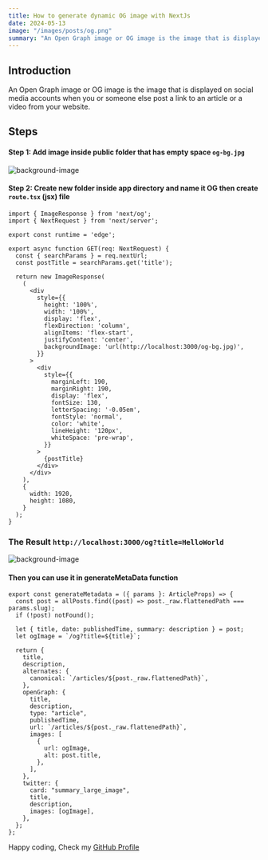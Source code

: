 ```yaml
---
title: How to generate dynamic OG image with NextJs
date: 2024-05-13
image: "/images/posts/og.png"
summary: "An Open Graph image or OG image is the image that is displayed on social media accounts when you or someone else post a link to an article or a video from your website"
---
```


## Introduction

An Open Graph image or OG image is the image that is displayed on social media accounts when you or someone else post a link to an article or a video from your website.

## Steps

#### Step 1: Add image inside public folder that has empty space `og-bg.jpg`

![background-image](https://gitcoder.vercel.app/og)

#### Step 2: Create new folder inside app directory and name it OG then create `route.tsx` (jsx) file

```tsx
import { ImageResponse } from 'next/og';
import { NextRequest } from 'next/server';

export const runtime = 'edge';

export async function GET(req: NextRequest) {
  const { searchParams } = req.nextUrl;
  const postTitle = searchParams.get('title');

  return new ImageResponse(
    (
      <div
        style={{
          height: '100%',
          width: '100%',
          display: 'flex',
          flexDirection: 'column',  
          alignItems: 'flex-start',
          justifyContent: 'center',
          backgroundImage: 'url(http://localhost:3000/og-bg.jpg)',
        }}
      >
        <div
          style={{
            marginLeft: 190,
            marginRight: 190,
            display: 'flex',
            fontSize: 130,
            letterSpacing: '-0.05em',
            fontStyle: 'normal',
            color: 'white',
            lineHeight: '120px',
            whiteSpace: 'pre-wrap',
          }}
        >
          {postTitle}
        </div>
      </div>
    ),
    {
      width: 1920,
      height: 1080,
    }
  );
}
```

### The Result `http://localhost:3000/og?title=HelloWorld`

![background-image](https://gitcoder.vercel.app/og?title=HelloWorld)

#### Then you can use it in generateMetaData function

```tsx
export const generateMetadata = ({ params }: ArticleProps) => {
  const post = allPosts.find((post) => post._raw.flattenedPath === params.slug);
  if (!post) notFound();

  let { title, date: publishedTime, summary: description } = post;
  let ogImage = `/og?title=${title}`;

  return {
    title,
    description,
    alternates: {
      canonical: `/articles/${post._raw.flattenedPath}`,
    },
    openGraph: {
      title,
      description,
      type: "article",
      publishedTime,
      url: `/articles/${post._raw.flattenedPath}`,
      images: [
        {
          url: ogImage,
          alt: post.title,
        },
      ],
    },
    twitter: {
      card: "summary_large_image",
      title,
      description,
      images: [ogImage],
    },
  };
};
```

Happy coding, Check my [GitHub Profile](https://github.com/M-Umar-Iqbal)
